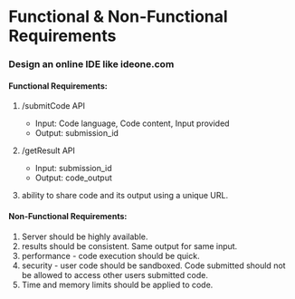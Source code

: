 # Functional & Non-Functional Requirements

### Design an online IDE like ideone.com

#### Functional Requirements:
1. /submitCode API
    - Input: Code language, Code content, Input provided
    - Output: submission_id

2. /getResult API
    - Input: submission_id
    - Output: code_output

3. ability to share code and its output using a unique URL.

#### Non-Functional Requirements:
1. Server should be highly available.
2. results should be consistent. Same output for same input.
3. performance - code execution should be quick.
4. security - user code should be sandboxed. Code submitted should not be allowed to access other users submitted code.
5. Time and memory limits should be applied to code.
